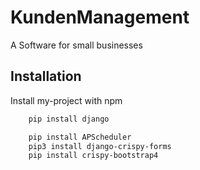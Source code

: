 
# KundenManagement

A Software for small businesses

## Installation

Install my-project with npm

```bash
    pip install django

    pip install APScheduler
    pip3 install django-crispy-forms
    pip install crispy-bootstrap4

```
    

